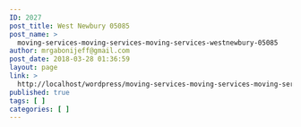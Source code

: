 ```yaml
---
ID: 2027
post_title: West Newbury 05085
post_name: >
  moving-services-moving-services-moving-services-westnewbury-05085
author: mrgabonijeff@gmail.com
post_date: 2018-03-28 01:36:59
layout: page
link: >
  http://localhost/wordpress/moving-services-moving-services-moving-services-westnewbury-05085/
published: true
tags: [ ]
categories: [ ]
---
```

